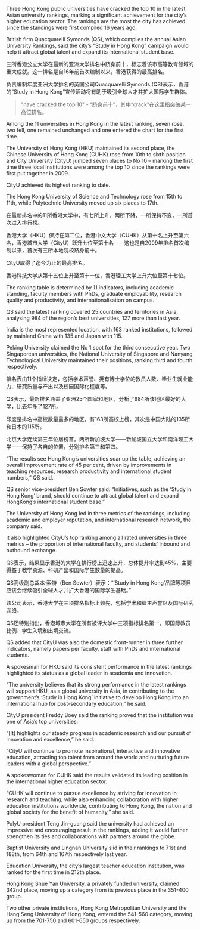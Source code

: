 Three Hong Kong public universities have cracked the top 10 in the latest Asian university rankings, marking a significant achievement for the city’s higher education sector. The rankings are the most the city has achieved since the standings were first compiled 16 years ago.

British firm Quacquarelli Symonds (QS), which compiles the annual Asian University Rankings, said the city’s “Study in Hong Kong” campaign would help it attract global talent and expand its international student base.

三所香港公立大学在最新的亚洲大学排名中跻身前十，标志着该市高等教育领域的重大成就。这一排名是自16年前首次编制以来，香港获得的最高排名。

负责编制年度亚洲大学排名的英国公司Quacquarelli Symonds (QS)表示，香港的“Study in Hong Kong”宣传活动将有助于吸引全球人才并扩大国际学生群体。

> "have cracked the top 10" - “跻身前十”，其中“crack”在这里指突破某一高位排名。

Among the 11 universities in Hong Kong in the latest ranking, seven rose, two fell, one remained unchanged and one entered the chart for the first time.

The University of Hong Kong (HKU) maintained its second place, the Chinese University of Hong Kong (CUHK) rose from 10th to sixth position and City University (CityU) jumped seven places to No 10 – marking the first time three local institutions were among the top 10 since the rankings were first put together in 2009.

CityU achieved its highest ranking to date.

The Hong Kong University of Science and Technology rose from 15th to 11th, while Polytechnic University moved up six places to 17th.

在最新排名中的11所香港大学中，有七所上升，两所下降，一所保持不变，一所首次进入排行榜。

香港大学（HKU）保持在第二位，香港中文大学（CUHK）从第十名上升至第六名，香港城市大学（CityU）跃升七位至第十名——这也是自2009年排名首次编制以来，首次有三所本地院校跻身前十。

CityU取得了迄今为止的最高排名。

香港科技大学从第十五位上升至第十一位，香港理工大学上升六位至第十七位。

The ranking table is determined by 11 indicators, including academic standing, faculty members with PhDs, graduate employability, research quality and productivity, and internationalisation on campus.

QS said the latest ranking covered 25 countries and territories in Asia, analysing 984 of the region’s best universities, 127 more than last year.

India is the most represented location, with 163 ranked institutions, followed by mainland China with 135 and Japan with 115.

Peking University claimed the No 1 spot for the third consecutive year. Two Singaporean universities, the National University of Singapore and Nanyang Technological University maintained their positions, ranking third and fourth respectively.

排名表由11个指标决定，包括学术声誉、拥有博士学位的教员人数、毕业生就业能力、研究质量与产出以及校园国际化程度等。

QS表示，最新排名涵盖了亚洲25个国家和地区，分析了984所该地区最好的大学，比去年多了127所。

印度是排名中高校数量最多的地区，有163所高校上榜，其次是中国大陆的135所和日本的115所。

北京大学连续第三年位居榜首。两所新加坡大学——新加坡国立大学和南洋理工大学——保持了各自的位置，分别排名第三和第四。

“The results see Hong Kong’s universities soar up the table, achieving an overall improvement rate of 45 per cent, driven by improvements in teaching resources, research productivity and international student numbers,” QS said.

QS senior vice-president Ben Sowter said: “Initiatives, such as the ‘Study in Hong Kong’ brand, should continue to attract global talent and expand HongKong’s international student base.”

The University of Hong Kong led in three metrics of the rankings, including academic and employer reputation, and international research network, the company said.

It also highlighted CityU’s top ranking among all rated universities in three metrics – the proportion of international faculty, and students’ inbound and outbound exchange.

QS表示，结果显示香港的大学在排行榜上迅速上升，总体提升率达到45%，主要得益于教学资源、科研产出和国际学生数量的提高。

QS高级副总裁本·索特（Ben Sowter）表示：“‘Study in Hong Kong’品牌等项目应该会继续吸引全球人才并扩大香港的国际学生基础。”

该公司表示，香港大学在三项排名指标上领先，包括学术和雇主声誉以及国际研究网络。

QS还特别指出，香港城市大学在所有被评大学中三项指标排名第一，即国际教员比例、学生入境和出境交流。

QS added that CityU was also the domestic front-runner in three further indicators, namely papers per faculty, staff with PhDs and international students.

A spokesman for HKU said its consistent performance in the latest rankings highlighted its status as a global leader in academia and innovation.

“The university believes that its strong performance in the latest rankings will support HKU, as a global university in Asia, in contributing to the government’s ‘Study in Hong Kong’ initiative to develop Hong Kong into an international hub for post-secondary education,” he said.

CityU president Freddy Boey said the ranking proved that the institution was one of Asia’s top universities.

“[It] highlights our steady progress in academic research and our pursuit of innovation and excellence,” he said.

“CityU will continue to promote inspirational, interactive and innovative education, attracting top talent from around the world and nurturing future leaders with a global perspective.”

A spokeswoman for CUHK said the results validated its leading position in the international higher education sector.

“CUHK will continue to pursue excellence by striving for innovation in research and teaching, while also enhancing collaboration with higher education institutions worldwide, contributing to Hong Kong, the nation and global society for the benefit of humanity,” she said.

PolyU president Teng Jin-guang said the university had achieved an impressive and encouraging result in the rankings, adding it would further strengthen its ties and collaborations with partners around the globe.

Baptist University and Lingnan University slid in their rankings to 71st and 188th, from 64th and 167th respectively last year.

Education University, the city’s largest teacher education institution, was ranked for the first time in 212th place.

Hong Kong Shue Yan University, a privately funded university, claimed 342nd place, moving up a category from its previous place in the 351-400 group.

Two other private institutions, Hong Kong Metropolitan University and the Hang Seng University of Hong Kong, entered the 541-560 category, moving up from the 701-750 and 601-650 groups respectively.


